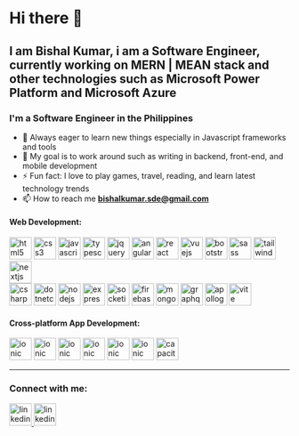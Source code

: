 # Hi there 👋

## I am Bishal Kumar, i am a Software Engineer, currently working on MERN | MEAN stack and other technologies such as Microsoft Power Platform and Microsoft Azure
<h3 align="left">I'm a Software Engineer in the Philippines</h3>

- 🌱 Always eager to learn new things especially in Javascript frameworks and tools
- 🥅 My goal is to work around such as writing in backend, front-end, and mobile development
- ⚡ Fun fact: I love to play games, travel, reading, and learn latest technology trends
- 📫 How to reach me **bishalkumar.sde@gmail.com**

<!-- <hr/>
<h3 align="left">Current Work:</h3>
<span><b>Position:</b>  Front-end developer</span>
<h4>Tech Stacks I worked on:</h4>
<p>
 <a href="https://angular.io" target="_blank" rel="noreferrer"> <img src="https://angular.io/assets/images/logos/angular/angular.svg" alt="angular" /> </a>
 <a href="https://reactjs.org/" target="_blank" rel="noreferrer"> <img src="https://cdn.jsdelivr.net/gh/devicons/devicon/icons/react/react-original.svg" alt="react" /> </a>
 <a href="https://vuejs.org/" target="_blank" rel="noreferrer"> <img src="https://cdn.jsdelivr.net/gh/devicons/devicon/icons/vuejs/vuejs-original.svg" alt="vuejs" /> </a>
</p>
<hr/> -->
<h4 align="left">Web Development:</h4>
<p align="left"> <span> 
<img src="https://cdn.jsdelivr.net/gh/devicons/devicon/icons/html5/html5-original.svg" alt="html5" width="40" height="40" />
<img src="https://cdn.jsdelivr.net/gh/devicons/devicon/icons/css3/css3-original.svg" alt="css3" width="40" height="40"/>
<img src="https://cdn.svgporn.com/logos/javascript.svg" alt="javascript" width="40" height="40"/>
<img src="https://cdn.svgporn.com/logos/typescript-icon.svg" alt="typescript" width="40" height="40"/>
<img src="https://cdn.jsdelivr.net/gh/devicons/devicon/icons/jquery/jquery-original.svg" alt="jquery" width="40" height="40"/>
<img src="https://cdn.svgporn.com/logos/angular-icon.svg" alt="angular" width="40" height="40"/>
<img src="https://cdn.svgporn.com/logos/react.svg" alt="react" width="40" height="40"/>
<img src="https://cdn.svgporn.com/logos/vue.svg" alt="vuejs" width="40" height="40"/>
<img src="https://cdn.svgporn.com/logos/bootstrap.svg" alt="bootstrap" width="40" height="40"/>
<img src="https://cdn.svgporn.com/logos/sass.svg" alt="sass" width="40" height="40"/>
<img src="https://cdn.svgporn.com/logos/tailwindcss-icon.svg" alt="tailwind" width="40" height="40"/>
<img src="https://cdn.svgporn.com/logos/nextjs-icon.svg" alt="nextjs" width="40" height="40"/>
<br/>
<img src="https://cdn.svgporn.com/logos/c-sharp.svg" alt="csharp" width="40" height="40"/>
<img src="https://cdn.svgporn.com/logos/dotnet.svg" alt="dotnetcore" width="40" height="40"/>
<img src="https://cdn.svgporn.com/logos/nodejs-icon.svg" alt="nodejs" width="40" height="40"/>
<img src="https://encrypted-tbn0.gstatic.com/images?q=tbn:ANd9GcTE0ZUjmSERFD6he__HGbUeEO_tTfoH8dXjhQUR_hNosw&s" alt="express" width="40" height="40"/>
<img src="https://static-00.iconduck.com/assets.00/socket-io-icon-2048x2046-tx88w4en.png" alt="socketio" width="40" height="40"/>
<img src="https://cdn.svgporn.com/logos/firebase.svg" alt="firebase" width="40" height="40"/>
<img src="https://cdn.svgporn.com/logos/mongodb-icon.svg" alt="mongodb" width="40" height="40"/>
<img src="https://cdn.svgporn.com/logos/graphql.svg" alt="graphql" width="40" height="40"/>
<img src="https://discord.do/wp-content/uploads/2024/04/Apollo-GraphQL.jpg" alt="apollographql" width="40" height="40"/>
<img src="https://cdn.svgporn.com/logos/vitejs.svg" alt="vite" width="40" height="40"/>
</p>
 <h4>Cross-platform App Development:</h4>
<p align="left">
 <img src="https://cdn.svgporn.com/logos/microsoft-azure.svg" alt="ionic" width="40" height="40"/>
 <img src="https://cdn.svgporn.com/logos/microsoft-teams.svg" alt="ionic" width="40" height="40"/>
 <img src="https://www.vanroey.be/wp-content/uploads/Microsoft-Power-Apps-Icon.png" alt="ionic" width="40" height="40"/>
 <img src="https://upload.wikimedia.org/wikipedia/commons/thumb/4/4d/Microsoft_Power_Automate.svg/240px-Microsoft_Power_Automate.svg.png" alt="ionic" width="40" height="40"/>
 <img src="https://cdn.svgporn.com/logos/microsoft-power-bi.svg" alt="ionic" width="40" height="40"/>
 <img src="https://a.fsdn.com/allura/s/microsoft-power-pages/icon?5d13b5a446bad6775e00e350654bd77aae7599a923d187b1070e1614bff08866?&w=148" alt="ionic" width="40" height="40"/>
<img src="https://cdn.worldvectorlogo.com/logos/react-native-1.svg" alt="capacitor" width="40" height="40"/>
  </p>
<hr/>
<h3>Connect with me:</h3>

<a href="https://bishalkumar-sde.netlify.app" target="_blank" rel="noreferrer"> <img src="https://cdn-icons-png.flaticon.com/512/3178/3178285.png" alt="linkedin" width="40" height="40"/> </a>
<a href="https://linkedin.com/in/bishal-kumar-832398158" target="_blank" rel="noreferrer"> <img src="https://cdn.jsdelivr.net/gh/devicons/devicon/icons/linkedin/linkedin-original.svg" alt="linkedin" width="40" height="40"/> </a>
